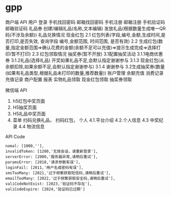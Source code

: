 # gpp

商户端 API 
用户
    登录
    手机找回密码
    邮箱找回密码
    手机注册
    邮箱注册
    手机验证码
    邮箱验证码
礼品券
    创建/编辑礼品(名称,文本编辑) 
    发放礼品(根据数量生成唯一QR码(不涉及余额))
    礼品兑换情况
现金红包
    2.1 红包列表(字段,编号,金额,生成时间,是否打印,是否失效, 查询字段 编号,金额范围, 时间范围, 是否有效)
    2.2 生成红包(数量,指定金额范围=>确认花费的金额(余额不足可以充值)=>提示生成完成=>选择打印/暂不打印)
    2.3 红包领取情况
抽奖券(暂不开放)
    3.1配置抽奖活动
    3.1.1电商优惠券
    3.1.2礼品(选择礼品)  开奖如果礼品不足,会默认指定谢谢参与
    3.1.3 现金红包(从余额扣除,如果余额不足,会默认指定谢谢参与)
    3.1.4 谢谢参与
    3.2生成抽奖券(数量(如果有礼品类型,根据礼品未打印的数量,推荐数量))
账户管理
    余额充值
    消费记录
    充值记录
    商户配置
报表
    实物礼品领取
    现金红包领取
    抽奖券领取

微信端 API
1.	h5红包中奖页面
2.	H5抽奖页面
3.	H5礼品中奖页面
4.  菜单
    扫码兑换礼品，
    扫码红包，
    个人
    4.1.平台介绍
    4.2.个人信息
    4.3 中奖纪录
    4.4 物流信息


API Code

    nomal: [1000,''],
    invalidToken: [1200,'无效会话，请重新登录'],
    serverError: [2000,'服务器异常,请稍后重试'],
    paramsError: [2010,'请求参数有误'],
    loginFail: [2011,'用户名或密码有误'],
    smsTooMany: [2021,'过于频繁获取短信码,请稍后重试'],
    emailTooMany: [2022,'过于频繁获取安全码,请稍后重试'],
    valiCodeNotExist: [2023,'验证码不存在'],
    valiCodeExpire: [2024,'验证码已过期']


